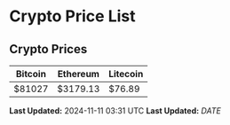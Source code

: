 # Crypto Price List

## Crypto Prices
| Bitcoin | Ethereum | Litecoin |
| ------- | -------- | -------- |
| $81027 | $3179.13 | $76.89 |
**Last Updated:** 2024-11-11 03:31 UTC
**Last Updated:** $DATE$
